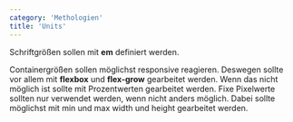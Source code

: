 ```yaml
---
category: 'Methologien'
title: 'Units'
---
```


Schriftgrößen sollen mit __em__ definiert werden.

Containergrößen sollen möglichst responsive reagieren. Deswegen sollte vor allem mit __flexbox__ und __flex-grow__ gearbeitet werden.
Wenn das nicht möglich ist sollte mit Prozentwerten gearbeitet werden. Fixe Pixelwerte sollten nur verwendet werden, wenn nicht anders möglich. Dabei sollte möglichst mit min und max width und height gearbeitet werden.
